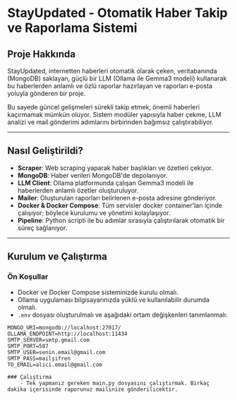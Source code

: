 # StayUpdated - Otomatik Haber Takip ve Raporlama Sistemi

## Proje Hakkında

StayUpdated, internetten haberleri otomatik olarak çeken, veritabanında (MongoDB) saklayan, güçlü bir LLM (Ollama ile Gemma3 modeli) kullanarak bu haberlerden anlamlı ve özlü raporlar hazırlayan ve raporları e-posta yoluyla gönderen bir proje.

Bu sayede güncel gelişmeleri sürekli takip etmek, önemli haberleri kaçırmamak mümkün oluyor. Sistem modüler yapısıyla haber çekme, LLM analizi ve mail gönderimi adımlarını birbirinden bağımsız çalıştırabiliyor.

---

## Nasıl Geliştirildi?

- **Scraper**: Web scraping yaparak haber başlıkları ve özetleri çekiyor.
- **MongoDB**: Haber verileri MongoDB'de depolanıyor.
- **LLM Client**: Ollama platformunda çalışan Gemma3 modeli ile haberlerden anlamlı özetler oluşturuluyor.
- **Mailer**: Oluşturulan raporları belirlenen e-posta adresine gönderiyor.
- **Docker & Docker Compose**: Tüm servisler docker container'ları içinde çalışıyor; böylece kurulumu ve yönetimi kolaylaşıyor.
- **Pipeline**: Python scripti ile bu adımlar sırasıyla çalıştırılarak otomatik bir süreç sağlanıyor.

---

## Kurulum ve Çalıştırma

### Ön Koşullar

- Docker ve Docker Compose sisteminizde kurulu olmalı.
- Ollama uygulaması bilgisayarınızda yüklü ve kullanılabilir durumda olmalı.
- `.env` dosyası oluşturulmalı ve aşağıdaki ortam değişkenleri tanımlanmalı:

```env
MONGO_URI=mongodb://localhost:27017/
OLLAMA_ENDPOINT=http://localhost:11434
SMTP_SERVER=smtp.gmail.com
SMTP_PORT=587
SMTP_USER=senin.email@gmail.com
SMTP_PASS=mailşifren
TO_EMAIL=alici.email@gmail.com

### Çalıştırma
    - Tek yapmanız gereken main.py dosyasını çalıştırmak. Birkaç dakika içerisinde raporunuz mailinize gönderilicektir.